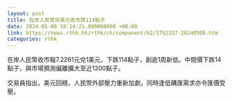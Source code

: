 ```yaml
---
layout: post
title: 在岸人民幣兌美元收市跌114點子
date: 2024-05-08 18:14:21.000000000 +08:00
link: https://news.rthk.hk/rthk/ch/component/k2/1752337-20240508.htm
categories: rthk
---
```


在岸人民幣收市報7.2261元兌1美元，下跌114點子，創逾1周新低。中間價下跌14點子，與市場預測偏離擴大至近1200點子。

交易員指出，美元回穩，人民幣外部壓力重新加劇，同時逢低購匯需求亦令匯價受壓。
